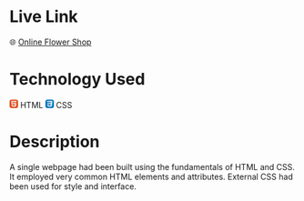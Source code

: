 # Live Link
🌐 <a href='https://jbjzeehad.github.io/project_01/'>Online Flower Shop<a>
# Technology Used
<a><img src="https://github.com/jbjzeehad/jbjzeehad/blob/main/icon/HTML.svg" width="15" height="15"/></a> HTML
<a><img src="https://github.com/jbjzeehad/jbjzeehad/blob/main/icon/CSS.svg" width="15" height="15"/></a> CSS

# Description
A single webpage had been built using the fundamentals of HTML and CSS. It employed very common HTML elements and attributes. External CSS had been used for style and interface.
